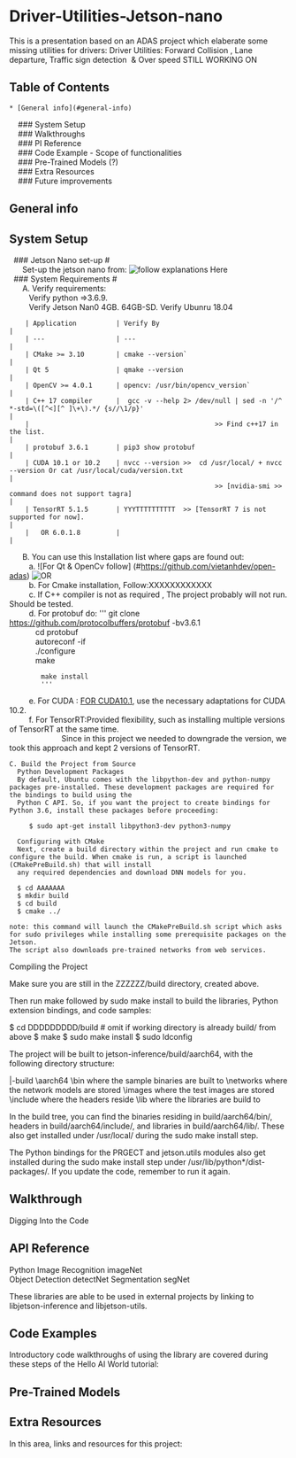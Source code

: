 # Driver-Utilities-Jetson-nano
This is a presentation based on an ADAS project which elaberate some missing utilities for drivers:
Driver Utilities: Forward Collision , Lane departure, Traffic sign detection  &amp; Over speed 
STILL WORKING ON

## Table of Contents
    * [General info](#general-info)
    ### System Setup  
    ### Walkthroughs  
    ### PI Reference  
    ### Code Example - Scope of functionalities       
    ### Pre-Trained Models (?)  
    ### Extra Resources    
    ### Future improvements  
    
## General info    
## System Setup #  
  ### Jetson Nano set-up #  
      Set-up the jetson nano from: ![follow explanations Here](https://developer.nvidia.com/embedded/learn/get-started-jetson-nano-devkit)       \
  ### System Requirements #       
      A. Verify requirements:  
         Verify python =>3.6.9.  
         Verify Jetson Nan0 4GB. 64GB-SD.
         Verify Ubunru 18.04  

       
        | Application          | Verify By                                                                                                                                 |
        | ---                  | ---                                                                                                                                       |
        | CMake >= 3.10        | cmake --version`                                                                                                                          |
        | Qt 5                 | qmake --version                                                                                                                           | 
        | OpenCV >= 4.0.1      | opencv: /usr/bin/opencv_version`                                                                                                          |
        | C++ 17 compiler      |  gcc -v --help 2> /dev/null | sed -n '/^ *-std=\([^<][^ ]\+\).*/ {s//\1/p}'                                                               |                                        
        |                                               >> Find c++17 in the list.                                                                                         | 
        | protobuf 3.6.1       | pip3 show protobuf                                                                                                                        |
        | CUDA 10.1 or 10.2    | nvcc --version >>  cd /usr/local/ + nvcc --version Or cat /usr/local/cuda/version.txt                                                     |
                                                        >> [nvidia-smi >> command does not support tagra]                                                                  |  
        | TensorRT 5.1.5       | YYYTTTTTTTTTT  >> [TensorRT 7 is not supported for now].                                                                                  |
        |   OR 6.0.1.8         |                                                                                                                                           | 

      B. You can use this Installation list where gaps are found out:      
         a. ![For Qt & OpenCv follow] (#https://github.com/vietanhdev/open-adas) ![OR](#https://qengineering.eu/install-opencv-4.5-on-jetson-nano.html)  
         b. For Cmake installation, Follow:XXXXXXXXXXXX  
         c. If C++ compiler is not as required , The project probably will not run. Should be tested.  
         d. For protobuf do: 
            '''
            git clone https://github.com/protocolbuffers/protobuf -bv3.6.1  
            cd protobuf  
            autoreconf -if  
            ./configure  
            make  
            
            make install 
            '''  
         e. For CUDA :  [FOR CUDA10.1](#https://medium.com/@exesse/cuda-10-1-installation-on-ubuntu-18-04-lts-d04f89287130), use the necessary adaptations for CUDA 10.2.  
         f. For TensorRT:Provided flexibility, such as installing multiple versions of TensorRT at the same time.    
                         Since in this project we needed to downgrade the version, we took this approach and kept 2 versions of TensorRT. 
    
    C. Build the Project from Source  
      Python Development Packages
      By default, Ubuntu comes with the libpython-dev and python-numpy packages pre-installed. These development packages are required for the bindings to build using the 
      Python C API. So, if you want the project to create bindings for Python 3.6, install these packages before proceeding:

         $ sudo apt-get install libpython3-dev python3-numpy

      Configuring with CMake
      Next, create a build directory within the project and run cmake to configure the build. When cmake is run, a script is launched (CMakePreBuild.sh) that will install 
      any required dependencies and download DNN models for you.
      
      $ cd AAAAAAA   
      $ mkdir build
      $ cd build
      $ cmake ../

    note: this command will launch the CMakePreBuild.sh script which asks for sudo privileges while installing some prerequisite packages on the Jetson. 
    The script also downloads pre-trained networks from web services.
   Compiling the Project

   Make sure you are still in the ZZZZZZ/build directory, created above.

   Then run make followed by sudo make install to build the libraries, Python extension bindings, and code samples:

   $ cd DDDDDDDDD/build          # omit if working directory is already build/ from above
   $ make
   $ sudo make install
   $ sudo ldconfig

   The project will be built to jetson-inference/build/aarch64, with the following directory structure:

   |-build
      \aarch64
         \bin             where the sample binaries are built to
            \networks     where the network models are stored
            \images       where the test images are stored
         \include         where the headers reside
         \lib             where the libraries are build to

   In the build tree, you can find the binaries residing in build/aarch64/bin/, headers in build/aarch64/include/, and libraries in build/aarch64/lib/. 
   These also get installed under /usr/local/ during the sudo make install step.

   The Python bindings for the PRGECT and jetson.utils modules also get installed during the sudo make install step under /usr/lib/python*/dist-packages/. If you update the 
   code, remember to run it again.
   


      
## Walkthrough
Digging Into the Code
## API Reference
  Python
  Image Recognition 	imageNet 	
  Object Detection 	 	detectNet
  Segmentation 	 	    segNet

  These libraries are able to be used in external projects by linking to libjetson-inference and libjetson-utils.
  
## Code Examples

  Introductory code walkthroughs of using the library are covered during these steps of the Hello AI World tutorial:
  
## Pre-Trained Models

## Extra Resources

  In this area, links and resources for this project:

   
    
    
    

